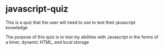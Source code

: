 # javascript-quiz
This is a quiz that the user will need to use to test their javascript knowledge

The purpose of this quiz is to test my abilities with Javascript in the forms of a timer, dynamic HTML, and local storage